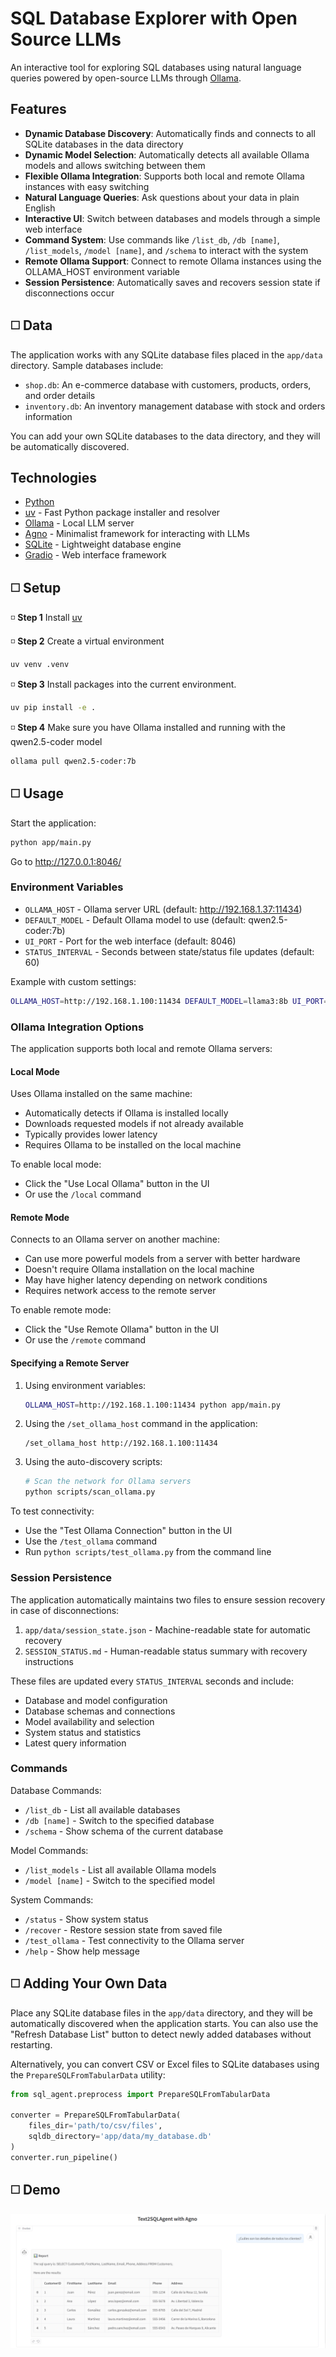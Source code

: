 # SQL Database Explorer with Open Source LLMs

An interactive tool for exploring SQL databases using natural language queries powered by open-source LLMs through [Ollama](https://ollama.com/).

## Features

- **Dynamic Database Discovery**: Automatically finds and connects to all SQLite databases in the data directory
- **Dynamic Model Selection**: Automatically detects all available Ollama models and allows switching between them
- **Flexible Ollama Integration**: Supports both local and remote Ollama instances with easy switching
- **Natural Language Queries**: Ask questions about your data in plain English
- **Interactive UI**: Switch between databases and models through a simple web interface
- **Command System**: Use commands like `/list_db`, `/db [name]`, `/list_models`, `/model [name]`, and `/schema` to interact with the system
- **Remote Ollama Support**: Connect to remote Ollama instances using the OLLAMA_HOST environment variable
- **Session Persistence**: Automatically saves and recovers session state if disconnections occur

## ◻️ Data 

The application works with any SQLite database files placed in the `app/data` directory. Sample databases include:

- `shop.db`: An e-commerce database with customers, products, orders, and order details
- `inventory.db`: An inventory management database with stock and orders information

You can add your own SQLite databases to the data directory, and they will be automatically discovered.

## Technologies

* [Python](https://www.python.org/)
* [uv](https://docs.astral.sh/uv/) - Fast Python package installer and resolver
* [Ollama](https://ollama.com/library/qwen2.5-coder) - Local LLM server
* [Agno](https://docs.agno.com/) - Minimalist framework for interacting with LLMs
* [SQLite](https://database.guide/category/dbms/rdbms/sqlite/) - Lightweight database engine
* [Gradio](https://gradio.app/) - Web interface framework

## ◻️ Setup 

◽  **Step 1** Install [uv](https://docs.astral.sh/uv/getting-started/installation/#standalone-installer)

◽  **Step 2**  Create a virtual environment

```bash
uv venv .venv 
```

◽  **Step 3** Install packages into the current environment.

```bash
uv pip install -e .
```

◽  **Step 4** Make sure you have Ollama installed and running with the qwen2.5-coder model

```bash
ollama pull qwen2.5-coder:7b
```

## ◻️ Usage

Start the application:

```bash
python app/main.py
```

Go to http://127.0.0.1:8046/

### Environment Variables

- `OLLAMA_HOST` - Ollama server URL (default: http://192.168.1.37:11434)
- `DEFAULT_MODEL` - Default Ollama model to use (default: qwen2.5-coder:7b)
- `UI_PORT` - Port for the web interface (default: 8046)
- `STATUS_INTERVAL` - Seconds between state/status file updates (default: 60)

Example with custom settings:

```bash
OLLAMA_HOST=http://192.168.1.100:11434 DEFAULT_MODEL=llama3:8b UI_PORT=8080 STATUS_INTERVAL=30 python app/main.py
```

### Ollama Integration Options

The application supports both local and remote Ollama servers:

#### Local Mode

Uses Ollama installed on the same machine:

- Automatically detects if Ollama is installed locally
- Downloads requested models if not already available
- Typically provides lower latency
- Requires Ollama to be installed on the local machine

To enable local mode:
- Click the "Use Local Ollama" button in the UI
- Or use the `/local` command

#### Remote Mode

Connects to an Ollama server on another machine:

- Can use more powerful models from a server with better hardware
- Doesn't require Ollama installation on the local machine
- May have higher latency depending on network conditions
- Requires network access to the remote server

To enable remote mode:
- Click the "Use Remote Ollama" button in the UI
- Or use the `/remote` command

#### Specifying a Remote Server

1. Using environment variables:
   ```bash
   OLLAMA_HOST=http://192.168.1.100:11434 python app/main.py
   ```

2. Using the `/set_ollama_host` command in the application:
   ```
   /set_ollama_host http://192.168.1.100:11434
   ```

3. Using the auto-discovery scripts:
   ```bash
   # Scan the network for Ollama servers
   python scripts/scan_ollama.py
   ```

To test connectivity:
- Use the "Test Ollama Connection" button in the UI
- Use the `/test_ollama` command
- Run `python scripts/test_ollama.py` from the command line

### Session Persistence

The application automatically maintains two files to ensure session recovery in case of disconnections:

1. `app/data/session_state.json` - Machine-readable state for automatic recovery
2. `SESSION_STATUS.md` - Human-readable status summary with recovery instructions

These files are updated every `STATUS_INTERVAL` seconds and include:
- Database and model configuration
- Database schemas and connections
- Model availability and selection
- System status and statistics
- Latest query information

### Commands

Database Commands:
- `/list_db` - List all available databases
- `/db [name]` - Switch to the specified database
- `/schema` - Show schema of the current database

Model Commands:
- `/list_models` - List all available Ollama models
- `/model [name]` - Switch to the specified model

System Commands:
- `/status` - Show system status
- `/recover` - Restore session state from saved file
- `/test_ollama` - Test connectivity to the Ollama server
- `/help` - Show help message

## ◻️ Adding Your Own Data

Place any SQLite database files in the `app/data` directory, and they will be automatically discovered when the application starts. You can also use the "Refresh Database List" button to detect newly added databases without restarting.

Alternatively, you can convert CSV or Excel files to SQLite databases using the `PrepareSQLFromTabularData` utility:

```python
from sql_agent.preprocess import PrepareSQLFromTabularData

converter = PrepareSQLFromTabularData(
    files_dir='path/to/csv/files',
    sqldb_directory='app/data/my_database.db'
)
converter.run_pipeline()
```

## ◻️ Demo
![demo](docs/demo.png)
